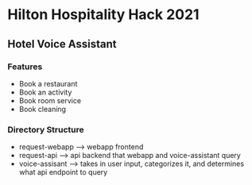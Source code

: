 # Hilton Hospitality Hack 2021 #
## Hotel Voice Assistant ##
### Features ###
- Book a restaurant
- Book an activity
- Book room service
- Book cleaning

### Directory Structure ###
- request-webapp --> webapp frontend
- request-api --> api backend that webapp and voice-assistant query
- voice-assisant --> takes in user input, categorizes it, and determines what api endpoint to query
